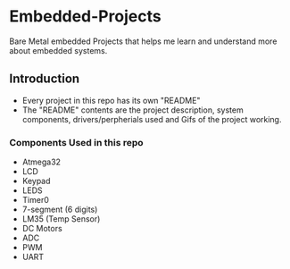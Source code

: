 # Embedded-Projects
Bare Metal embedded Projects that helps me learn and understand more about embedded systems.

## Introduction
* Every project in this repo has its own "README" 
* The "README" contents are the project description, system components, drivers/perpherials used and Gifs of the project working.

### Components Used  in this repo
* Atmega32
* LCD
* Keypad
* LEDS
* Timer0
* 7-segment (6 digits)
* LM35 (Temp Sensor)
* DC Motors
* ADC
* PWM
* UART
